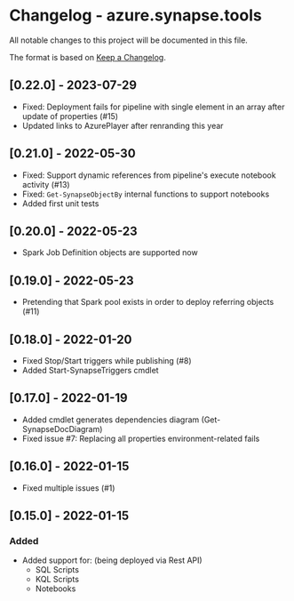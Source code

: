 ﻿# Changelog - azure.synapse.tools

All notable changes to this project will be documented in this file.

The format is based on [Keep a Changelog](https://keepachangelog.com/en/1.0.0/).

## [0.22.0] - 2023-07-29
* Fixed: Deployment fails for pipeline with single element in an array after update of properties (#15)
* Updated links to AzurePlayer after renranding this year

## [0.21.0] - 2022-05-30
* Fixed: Support dynamic references from pipeline's execute notebook activity (#13)
* Fixed: `Get-SynapseObjectBy` internal functions to support notebooks
* Added first unit tests

## [0.20.0] - 2022-05-23
* Spark Job Definition objects are supported now

## [0.19.0] - 2022-05-23
* Pretending that Spark pool exists in order to deploy referring objects (#11)

## [0.18.0] - 2022-01-20
* Fixed Stop/Start triggers while publishing (#8)
* Added Start-SynapseTriggers cmdlet

## [0.17.0] - 2022-01-19
* Added cmdlet generates dependencies diagram (Get-SynapseDocDiagram)
* Fixed issue #7: Replacing all properties environment-related fails

## [0.16.0] - 2022-01-15
* Fixed multiple issues (#1)

## [0.15.0] - 2022-01-15
### Added
* Added support for: (being deployed via Rest API)
  * SQL Scripts 
  * KQL Scripts
  * Notebooks

